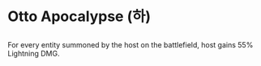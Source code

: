 # Otto Apocalypse (하)

##

For every entity summoned by the host on the battlefield, host gains 55% Lightning DMG.
